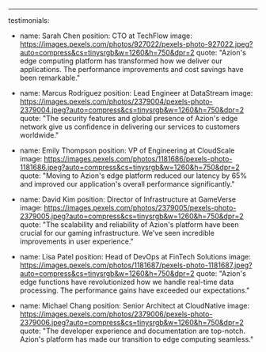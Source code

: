 ---
testimonials:
  - name: Sarah Chen
    position: CTO at TechFlow
    image: https://images.pexels.com/photos/927022/pexels-photo-927022.jpeg?auto=compress&cs=tinysrgb&w=1260&h=750&dpr=2
    quote: "Azion's edge computing platform has transformed how we deliver our applications. The performance improvements and cost savings have been remarkable."

  - name: Marcus Rodriguez
    position: Lead Engineer at DataStream
    image: https://images.pexels.com/photos/2379004/pexels-photo-2379004.jpeg?auto=compress&cs=tinysrgb&w=1260&h=750&dpr=2
    quote: "The security features and global presence of Azion's edge network give us confidence in delivering our services to customers worldwide."

  - name: Emily Thompson
    position: VP of Engineering at CloudScale
    image: https://images.pexels.com/photos/1181686/pexels-photo-1181686.jpeg?auto=compress&cs=tinysrgb&w=1260&h=750&dpr=2
    quote: "Moving to Azion's edge platform reduced our latency by 65% and improved our application's overall performance significantly."

  - name: David Kim
    position: Director of Infrastructure at GameVerse
    image: https://images.pexels.com/photos/2379005/pexels-photo-2379005.jpeg?auto=compress&cs=tinysrgb&w=1260&h=750&dpr=2
    quote: "The scalability and reliability of Azion's platform have been crucial for our gaming infrastructure. We've seen incredible improvements in user experience."

  - name: Lisa Patel
    position: Head of DevOps at FinTech Solutions
    image: https://images.pexels.com/photos/1181687/pexels-photo-1181687.jpeg?auto=compress&cs=tinysrgb&w=1260&h=750&dpr=2
    quote: "Azion's edge functions have revolutionized how we handle real-time data processing. The performance gains have exceeded our expectations."

  - name: Michael Chang
    position: Senior Architect at CloudNative
    image: https://images.pexels.com/photos/2379006/pexels-photo-2379006.jpeg?auto=compress&cs=tinysrgb&w=1260&h=750&dpr=2
    quote: "The developer experience and documentation are top-notch. Azion's platform has made our transition to edge computing seamless."